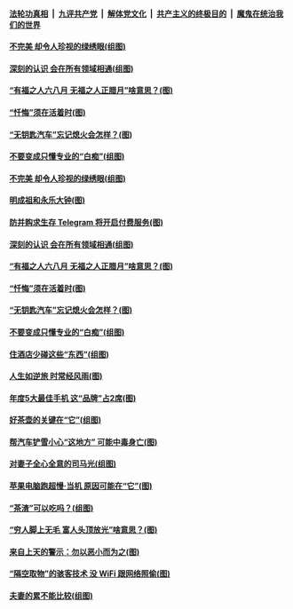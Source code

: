 

####  [法轮功真相](../../../../basic/blob/master/README.md?t=12260102) &nbsp;|&nbsp; [九评共产党](../../../../9ping.md/blob/master/README.md?t=12260102) &nbsp;|&nbsp; [解体党文化](../../../../jtdwh.md/blob/master/README.md?t=12260102)  &nbsp;|&nbsp; [共产主义的终极目的](../../../../gczydzjmd.md/blob/master/README.md?t=12260102) &nbsp;|&nbsp; [魔鬼在统治我们的世界](../../../../mgztzwmdsj.md/blob/master/README.md?t=12260102) 

#### [不完美 却令人珍视的绿绣眼(组图)](../pages/p8/957014.md?t=12260102) 

#### [深刻的认识 会在所有领域相通(组图)](../pages/p8/956998.md?t=12260102) 

#### [“有福之人六八月 无福之人正腊月”啥意思？(图)](../pages/p8/956910.md?t=12260102) 

#### [“忏悔”须在活着时(图)](../pages/p8/956717.md?t=12260102) 

#### [“无钥匙汽车”忘记熄火会怎样？(图)](../pages/p8/956904.md?t=12260102) 

#### [不要变成只懂专业的“白痴”(组图)](../pages/p8/956890.md?t=12260102) 

#### [不完美 却令人珍视的绿绣眼(组图)](../pages/p8/957014.md?t=12260102) 

#### [明成祖和永乐大钟(图)](../pages/p8/956938.md?t=12260102) 

#### [防并购求生存 Telegram 将开启付费服务(图)](../pages/p8/957004.md?t=12260102) 

#### [深刻的认识 会在所有领域相通(组图)](../pages/p8/956998.md?t=12260102) 

#### [“有福之人六八月 无福之人正腊月”啥意思？(图)](../pages/p8/956910.md?t=12260102) 

#### [“忏悔”须在活着时(图)](../pages/p8/956717.md?t=12260102) 

#### [“无钥匙汽车”忘记熄火会怎样？(图)](../pages/p8/956904.md?t=12260102) 

#### [不要变成只懂专业的“白痴”(组图)](../pages/p8/956890.md?t=12260102) 

#### [住酒店少碰这些“东西”(组图)](../pages/p8/956887.md?t=12260102) 

#### [人生如逆旅 时常经风雨(图)](../pages/p8/956704.md?t=12260102) 

#### [年度5大最佳手机 这“品牌”占2席(图)](../pages/p8/956783.md?t=12260102) 

#### [好茶壶的关键在“它”(组图)](../pages/p8/955764.md?t=12260102) 

#### [帮汽车铲雪小心“这地方” 可能中毒身亡(图)](../pages/p8/956700.md?t=12260102) 

#### [对妻子全心全意的司马光(组图)](../pages/p8/956190.md?t=12260102) 

#### [苹果电脑跑超慢‧当机 原因可能在“它”(图)](../pages/p8/956660.md?t=12260102) 

#### [“茶渣”可以吃吗？(组图)](../pages/p8/955763.md?t=12260102) 

#### [“穷人脚上无毛 富人头顶放光”啥意思？(图)](../pages/p8/956638.md?t=12260102) 

#### [来自上天的警示：勿以恶小而为之(图)](../pages/p8/955936.md?t=12260102) 

#### [“隔空取物”的骇客技术 没 WiFi 跟网络照偷(图)](../pages/p8/956552.md?t=12260102) 

#### [夫妻的累不能比较(组图)](../pages/p8/955756.md?t=12260102) 

